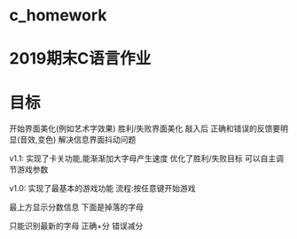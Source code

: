 # c_homework
# 2019期末C语言作业


# 目标
开始界面美化(例如艺术字效果)
胜利/失败界面美化
敲入后 正确和错误的反馈要明显(音效,变色)
解决信息界面抖动问题

v1.1:
实现了卡关功能,能渐渐加大字母产生速度
优化了胜利/失败目标
可以自主调节游戏参数

v1.0:
实现了最基本的游戏功能
流程:按任意键开始游戏

最上方显示分数信息
下面是掉落的字母

只能识别最新的字母 正确+分 错误减分


